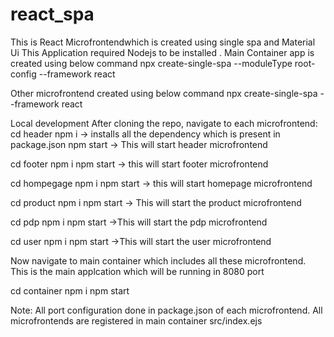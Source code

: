 # react_spa
This is React Microfrontendwhich is created using single spa and Material Ui
This Application required Nodejs to be installed .
Main Container app is created using below command
npx create-single-spa --moduleType root-config --framework react

Other microfrontend created using below command
npx create-single-spa --framework react

Local development
After cloning the repo, navigate to each microfrontend:
cd header
npm i  -> installs all the dependency which is present in package.json
npm start -> This will start header microfrontend

cd footer
npm i 
npm start -> this will start footer microfrontend

cd hompegage
npm i 
npm start -> this will start homepage microfrontend

cd product
npm i
npm start -> This will start the product microfrontend 

cd pdp
npm i
npm start ->This will start the pdp microfrontend

cd user
npm i 
npm start ->This will start the user microfrontend

Now navigate to main container which includes all these microfrontend. This is the main applcation which will be running in 8080 port

cd container
npm i 
npm start 

Note: All port configuration done in package.json of each microfrontend.
All microfrontends are registered in main container src/index.ejs
